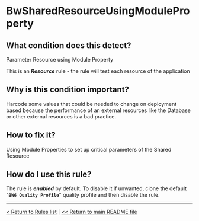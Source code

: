 # BwSharedResourceUsingModuleProperty

## What condition does this detect?

Parameter Resource using Module Property

This is an ***Resource*** rule - the rule will test each resource of the application

## Why is this condition important?

Harcode some values that could be needed to change on deployment based because the performance of an external resources like the Database or other external resources is a bad practice.

## How to fix it?

Using Module Properties to set up critical parameters of the Shared Resource

## How do I use this rule?

The rule is **_enabled_** by default. To disable it if unwanted, clone the default "**`BW6 Quality Profile`**" quality profile and then disable the rule.

---
[< Return to Rules list](./RULES.md) |  [<< Return to main README file](../../../README.md)
